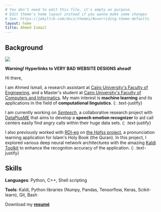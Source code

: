 ```yaml
---
# You don't need to edit this file, it's empty on purpose.
# Edit theme's home layout instead if you wanna make some changes
# See: https://jekyllrb.com/docs/themes/#overriding-theme-defaults
layout: home
title: Ahmed Ismail
---
```

## Background

<img class="profile-img" src="{{site.baseurl}}/assets/images/profile-img.jpg">

**Warning! Hyperlinks to VERY BAD WEBSITE DESIGNS ahead!**

Hi there,

I am Ahmed Ismail, a research assistant at [Cairo University's Faculty of Engineering](http://eng.cu.edu.eg/en/), and a Master's student at [Cairo University's Faculty of Computers and Informatics](https://www.fci.cu.edu.eg/). My main interest is **machine learning** and its applications in the field of **computational linguistics**.
{: .text-justify}

I am currently working on [*Senteech*](http://www.dataplusme.com/senteech.html), a collaborative research project with [DataPlusME](http://www.dataplusme.com/) that aims to develop a **speech emotion recognizer** to aid call centers easily find angry calls within their huge data sets.
{: .text-justify}

I also previously worked with [RDI-eg](http://www.rdi-eg.com/) on [the *Hafss* project](http://www.rdi-eg.com/Technologies/speech.htm), a pronunciation learning application for Islam's Holy Book (the Quran). In this project, I explored various deep neural network architectures with the amazing [Kaldi Toolkit](kaldi-asr.org/) to enhance the recogniton accuracy of the application.
{: .text-justify}

## Skills

**Languages**: Python, C++, Shell scripting

**Tools**: Kaldi, Python libraries (Numpy, Pandas, Tensorflow, Keras, Scikit-learn), Git, Bash

Download my [**resumé**]({{site.baseurl}}/assets/docs/ahmedismailzahranresume.pdf)
